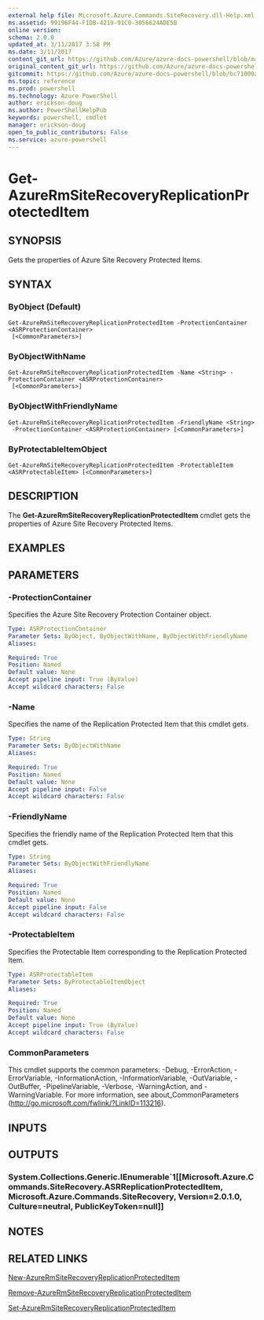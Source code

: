 ```yaml
---
external help file: Microsoft.Azure.Commands.SiteRecovery.dll-Help.xml
ms.assetid: 99196F44-F1DB-4219-91C0-3056624ADE5B
online version: 
schema: 2.0.0
updated_at: 3/11/2017 3:58 PM
ms.date: 3/11/2017
content_git_url: https://github.com/Azure/azure-docs-powershell/blob/master/azureps-cmdlets-docs/ResourceManager/AzureRM.SiteRecovery/v3.5.0/Get-AzureRmSiteRecoveryReplicationProtectedItem.md
original_content_git_url: https://github.com/Azure/azure-docs-powershell/blob/master/azureps-cmdlets-docs/ResourceManager/AzureRM.SiteRecovery/v3.5.0/Get-AzureRmSiteRecoveryReplicationProtectedItem.md
gitcommit: https://github.com/Azure/azure-docs-powershell/blob/bc71000aa3c7f754b95442dcc415a7324626a15c/azureps-cmdlets-docs/ResourceManager/AzureRM.SiteRecovery/v3.5.0/Get-AzureRmSiteRecoveryReplicationProtectedItem.md
ms.topic: reference
ms.prod: powershell
ms.technology: Azure PowerShell
author: erickson-doug
ms.author: PowerShellHelpPub
keywords: powershell, cmdlet
manager: erickson-doug
open_to_public_contributors: False
ms.service: azure-powershell
---
```


# Get-AzureRmSiteRecoveryReplicationProtectedItem

## SYNOPSIS
Gets the properties of Azure Site Recovery Protected Items.

## SYNTAX

### ByObject (Default)
```
Get-AzureRmSiteRecoveryReplicationProtectedItem -ProtectionContainer <ASRProtectionContainer>
 [<CommonParameters>]
```

### ByObjectWithName
```
Get-AzureRmSiteRecoveryReplicationProtectedItem -Name <String> -ProtectionContainer <ASRProtectionContainer>
 [<CommonParameters>]
```

### ByObjectWithFriendlyName
```
Get-AzureRmSiteRecoveryReplicationProtectedItem -FriendlyName <String>
 -ProtectionContainer <ASRProtectionContainer> [<CommonParameters>]
```

### ByProtectableItemObject
```
Get-AzureRmSiteRecoveryReplicationProtectedItem -ProtectableItem <ASRProtectableItem> [<CommonParameters>]
```

## DESCRIPTION
The **Get-AzureRmSiteRecoveryReplicationProtectedItem** cmdlet gets the properties of Azure Site Recovery Protected Items.

## EXAMPLES

## PARAMETERS

### -ProtectionContainer
Specifies the Azure Site Recovery Protection Container object.

```yaml
Type: ASRProtectionContainer
Parameter Sets: ByObject, ByObjectWithName, ByObjectWithFriendlyName
Aliases: 

Required: True
Position: Named
Default value: None
Accept pipeline input: True (ByValue)
Accept wildcard characters: False
```

### -Name
Specifies the name of the Replication Protected Item that this cmdlet gets.

```yaml
Type: String
Parameter Sets: ByObjectWithName
Aliases: 

Required: True
Position: Named
Default value: None
Accept pipeline input: False
Accept wildcard characters: False
```

### -FriendlyName
Specifies the friendly name of the Replication Protected Item that this cmdlet gets.

```yaml
Type: String
Parameter Sets: ByObjectWithFriendlyName
Aliases: 

Required: True
Position: Named
Default value: None
Accept pipeline input: False
Accept wildcard characters: False
```

### -ProtectableItem
Specifies the Protectable Item corresponding to the Replication Protected Item.

```yaml
Type: ASRProtectableItem
Parameter Sets: ByProtectableItemObject
Aliases: 

Required: True
Position: Named
Default value: None
Accept pipeline input: True (ByValue)
Accept wildcard characters: False
```

### CommonParameters
This cmdlet supports the common parameters: -Debug, -ErrorAction, -ErrorVariable, -InformationAction, -InformationVariable, -OutVariable, -OutBuffer, -PipelineVariable, -Verbose, -WarningAction, and -WarningVariable. For more information, see about_CommonParameters (http://go.microsoft.com/fwlink/?LinkID=113216).

## INPUTS

## OUTPUTS

### System.Collections.Generic.IEnumerable`1[[Microsoft.Azure.Commands.SiteRecovery.ASRReplicationProtectedItem, Microsoft.Azure.Commands.SiteRecovery, Version=2.0.1.0, Culture=neutral, PublicKeyToken=null]]

## NOTES

## RELATED LINKS

[New-AzureRmSiteRecoveryReplicationProtectedItem](xref:ResourceManager/AzureRM.SiteRecovery/v3.5.0/New-AzureRmSiteRecoveryReplicationProtectedItem.md)

[Remove-AzureRmSiteRecoveryReplicationProtectedItem](xref:ResourceManager/AzureRM.SiteRecovery/v3.5.0/Remove-AzureRmSiteRecoveryReplicationProtectedItem.md)

[Set-AzureRmSiteRecoveryReplicationProtectedItem](xref:ResourceManager/AzureRM.SiteRecovery/v3.5.0/Set-AzureRmSiteRecoveryReplicationProtectedItem.md)
